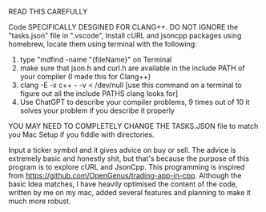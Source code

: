 READ THIS CAREFULLY

Code SPECIFICALLY DESGINED FOR CLANG++. DO NOT IGNORE the "tasks.json" file in ".vscode", Install cURL and jsoncpp packages using homebrew, locate them using terminal with the following:
1. type "mdfind -name "{fileName}" on Terminal
2. make sure that json.h and curl.h are available in the include PATH of your compiler (I made this for Clang++)
3. clang -E -x c++ - -v < /dev/null [use this command on a terminal to figure out all the include PATHS clang looks for]
4. Use ChatGPT to describe your compiler problems, 9 times out of 10 it solves your problem if you describe it properly

YOU MAY NEED TO COMPLETELY CHANGE THE TASKS.JSON file to match you Mac Setup if you fiddle with directories.

Input a ticker symbol and it gives advice on buy or sell. The advice is extremely basic and honestly shit, but that's because the purpose of this program is to explore cURL and JsonCpp.
This programming is inspired from https://github.com/OpenGenus/trading-app-in-cpp. Although the basic Idea matches, I have heavily optimised the content of the code, written 
by me on my mac, added several features and planning to make it much more robust. 

